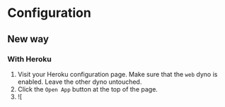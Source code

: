 # Configuration
## New way
### With Heroku
1. Visit your Heroku configuration page. Make sure that the `web` dyno is enabled. Leave the other dyno untouched. 
2. Click the `Open App` button at the top of the page.
3. ![
<!--stackedit_data:
eyJoaXN0b3J5IjpbMzczNzczOTcsLTE2NzQ1MDkzNzVdfQ==
-->